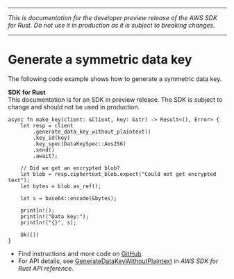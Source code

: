 --------

 *This is documentation for the developer preview release of the AWS SDK for Rust\. Do not use it in production as it is subject to breaking changes\.* 

--------

# Generate a symmetric data key<a name="kms_GenerateDataKeyWithoutPlaintext_rust_topic"></a>

The following code example shows how to generate a symmetric data key\.

**SDK for Rust**  
This documentation is for an SDK in preview release\. The SDK is subject to change and should not be used in production\.
  

```
async fn make_key(client: &Client, key: &str) -> Result<(), Error> {
    let resp = client
        .generate_data_key_without_plaintext()
        .key_id(key)
        .key_spec(DataKeySpec::Aes256)
        .send()
        .await?;

    // Did we get an encrypted blob?
    let blob = resp.ciphertext_blob.expect("Could not get encrypted text");
    let bytes = blob.as_ref();

    let s = base64::encode(&bytes);

    println!();
    println!("Data key:");
    println!("{}", s);

    Ok(())
}
```
+  Find instructions and more code on [GitHub](https://github.com/awsdocs/aws-doc-sdk-examples/tree/main/.rust_alpha/kms#code-examples)\. 
+  For API details, see [GenerateDataKeyWithoutPlaintext](https://awslabs.github.io/aws-sdk-rust/) in *AWS SDK for Rust API reference*\. 